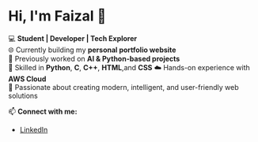 # Hi, I'm Faizal 👋  

💻 **Student | Developer | Tech Explorer**  
🌐 Currently building my **personal portfolio website**  
🧠 Previously worked on **AI & Python-based projects**  
🚀 Skilled in **Python**, **C**, **C++**, **HTML**,and **CSS**
☁️ Hands-on experience with **AWS Cloud**  
🎯 Passionate about creating modern, intelligent, and user-friendly web solutions  

📫 **Connect with me:**  
- [LinkedIn](https://www.linkedin.com/in/faizal-ahmad-siddiqui)  

